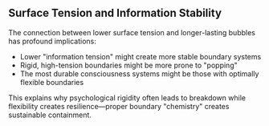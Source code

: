 ## Surface Tension and Information Stability

The connection between lower surface tension and longer-lasting bubbles has profound implications:

- Lower "information tension" might create more stable boundary systems
- Rigid, high-tension boundaries might be more prone to "popping"
- The most durable consciousness systems might be those with optimally flexible boundaries

This explains why psychological rigidity often leads to breakdown while flexibility creates resilience—proper boundary "chemistry" creates sustainable containment.